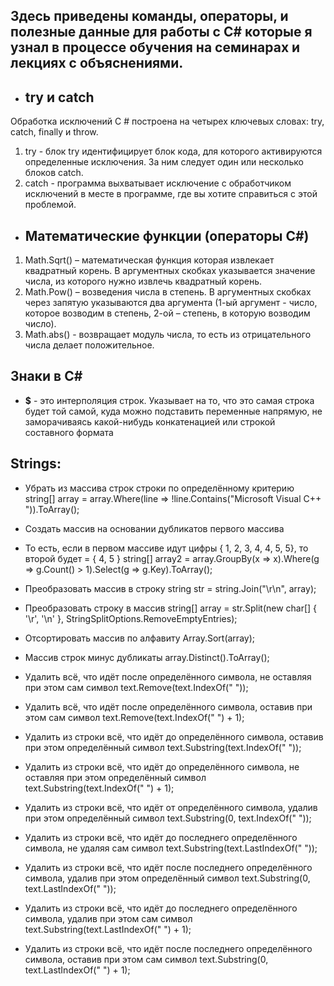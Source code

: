 ## Здесь приведены команды, операторы, и полезные данные для работы с C# которые я узнал в процессе обучения на семинарах и лекциях с объяснениями.

* ## try и catch
Обработка исключений C # построена на четырех ключевых словах: try, catch, finally и throw. 
1. try - блок try идентифицирует блок кода, для которого активируются определенные исключения. За ним следует один или несколько блоков catch. 
2. catch - программа выхватывает исключение с обработчиком исключений в месте в программе, где вы хотите справиться с этой проблемой.

* ## Математические функции (операторы C#)
1. Math.Sqrt() – математическая функция которая извлекает квадратный корень. В аргументных скобках указывается значение числа, из которого нужно извлечь квадратный корень.
2. Math.Pow() – возведения числа в степень. В аргументных скобках через запятую указываются два аргумента (1-ый аргумент - число, которое возводим в степень, 2-ой – степень, в которую возводим число).
3. Math.abs() - возвращает модуль числа, то есть из отрицательного числа делает положительное. 

## Знаки в C#
- **$** - это интерполяция строк. Указывает на то, что это самая строка будет той самой, куда можно подставить переменные напрямую, не заморачиваясь какой-нибудь конкатенацией или строкой составного формата

## Strings:

- Убрать из массива строк строки по определённому критерию
string[] array = array.Where(line => !line.Contains("Microsoft Visual C++ ")).ToArray();
 
- Создать массив на основании дубликатов первого массива
- То есть, если в первом массиве идут цифры { 1, 2, 3, 4, 4, 5, 5}, то второй будет = { 4, 5 } 
string[] array2 = array.GroupBy(x => x).Where(g => g.Count() > 1).Select(g => g.Key).ToArray();
 
- Преобразовать массив в строку
string str = string.Join("\r\n", array);
 
- Преобразовать строку в массив
string[] array = str.Split(new char[] { '\r', '\n' }, StringSplitOptions.RemoveEmptyEntries);
 
- Отсортировать массив по алфавиту
Array.Sort(array);
 
- Массив строк минус дубликаты
array.Distinct().ToArray();
 
- Удалить всё, что идёт после определённого символа, не оставляя при этом сам символ
text.Remove(text.IndexOf(" "));
 
- Удалить всё, что идёт после определённого символа, оставив при этом сам символ
text.Remove(text.IndexOf(" ") + 1);
 
- Удалить из строки всё, что идёт до определённого символа, оставив при этом определённый символ
text.Substring(text.IndexOf(" "));
 
- Удалить из строки всё, что идёт до определённого символа, не оставляя при этом определённый символ
text.Substring(text.IndexOf(" ") + 1);
 
- Удалить из строки всё, что идёт от определённого символа, удалив при этом определённый символ
text.Substring(0, text.IndexOf(" "));
 
- Удалить из строки всё, что идёт до последнего определённого символа, не удаляя сам символ
text.Substring(text.LastIndexOf(" "));
 
- Удалить из строки всё, что идёт после последнего определённого символа, удалив при этом определённый символ
text.Substring(0, text.LastIndexOf(" "));
 
- Удалить из строки всё, что идёт до последнего определённого символа, удалив при этом сам символ
text.Substring(text.LastIndexOf(" ") + 1);
 
- Удалить из строки всё, что идёт после последнего определённого символа, оставив при этом сам символ
text.Substring(0, text.LastIndexOf(" ") + 1);